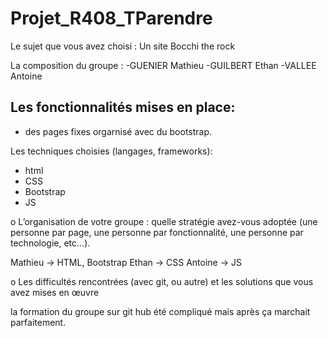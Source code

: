 # Projet_R408_TParendre

Le sujet que vous avez choisi : 
Un site Bocchi the rock

La composition du groupe : 
-GUENIER Mathieu
-GUILBERT Ethan
-VALLEE Antoine

## Les fonctionnalités mises en place:

- des pages fixes orgarnisé avec du bootstrap.
  
Les techniques choisies (langages, frameworks):

- html
- CSS
- Bootstrap
- JS

o L’organisation de votre groupe : quelle stratégie avez-vous adoptée (une personne par page, une personne par fonctionnalité, une personne par technologie, etc…).

Mathieu -> HTML, Bootstrap
Ethan -> CSS
Antoine -> JS

o Les difficultés rencontrées (avec git, ou autre) et les solutions que vous avez mises en œuvre

la formation du groupe sur git hub été compliqué mais après ça marchait parfaitement.
